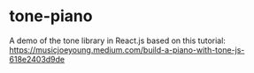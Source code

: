 # tone-piano
A demo of the tone library in React.js based on this tutorial: https://musicjoeyoung.medium.com/build-a-piano-with-tone-js-618e2403d9de
